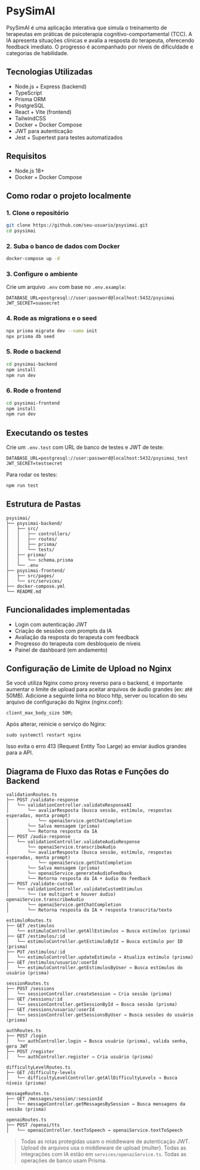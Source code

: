 # PsySimAI

PsySimAI é uma aplicação interativa que simula o treinamento de terapeutas em práticas de psicoterapia cognitivo-comportamental (TCC). A IA apresenta situações clínicas e avalia a resposta do terapeuta, oferecendo feedback imediato. O progresso é acompanhado por níveis de dificuldade e categorias de habilidade.

## Tecnologias Utilizadas
- Node.js + Express (backend)
- TypeScript
- Prisma ORM
- PostgreSQL
- React + Vite (frontend)
- TailwindCSS
- Docker + Docker Compose
- JWT para autenticação
- Jest + Supertest para testes automatizados

## Requisitos
- Node.js 18+
- Docker + Docker Compose

## Como rodar o projeto localmente

### 1. Clone o repositório
```bash
git clone https://github.com/seu-usuario/psysimai.git
cd psysimai
```

### 2. Suba o banco de dados com Docker
```bash
docker-compose up -d
```

### 3. Configure o ambiente
Crie um arquivo `.env` com base no `.env.example`:
```env
DATABASE_URL=postgresql://user:password@localhost:5432/psysimai
JWT_SECRET=suasecret
```

### 4. Rode as migrations e o seed
```bash
npx prisma migrate dev --name init
npx prisma db seed
```

### 5. Rode o backend
```bash
cd psysimai-backend
npm install
npm run dev
```

### 6. Rode o frontend
```bash
cd psysimai-frontend
npm install
npm run dev
```

## Executando os testes
Crie um `.env.test` com URL de banco de testes e JWT de teste:
```env
DATABASE_URL=postgresql://user:password@localhost:5432/psysimai_test
JWT_SECRET=testsecret
```

Para rodar os testes:
```bash
npm run test
```

## Estrutura de Pastas
```
psysimai/
├── psysimai-backend/
│   ├── src/
│   │   ├── controllers/
│   │   ├── routes/
│   │   ├── prisma/
│   │   └── tests/
│   ├── prisma/
│   │   └── schema.prisma
│   └── .env
├── psysimai-frontend/
│   ├── src/pages/
│   └── src/services/
├── docker-compose.yml
└── README.md
```

## Funcionalidades implementadas
- Login com autenticação JWT
- Criação de sessões com prompts da IA
- Avaliação da resposta do terapeuta com feedback
- Progresso do terapeuta com desbloqueio de níveis
- Painel de dashboard (em andamento)


## Configuração de Limite de Upload no Nginx

Se você utiliza Nginx como proxy reverso para o backend, é importante aumentar o limite de upload para aceitar arquivos de áudio grandes (ex: até 50MB). Adicione a seguinte linha no bloco http, server ou location do seu arquivo de configuração do Nginx (nginx.conf):

```
client_max_body_size 50M;
```

Após alterar, reinicie o serviço do Nginx:

```
sudo systemctl restart nginx
```

Isso evita o erro 413 (Request Entity Too Large) ao enviar áudios grandes para a API.

## Diagrama de Fluxo das Rotas e Funções do Backend

```text
validationRoutes.ts
├── POST /validate-response
│   └── validationController.validateResponseAI
│       └── avaliarResposta (busca sessão, estímulo, respostas esperadas, monta prompt)
│           └── openaiService.getChatCompletion
│       └── Salva mensagem (prisma)
│       └── Retorna resposta da IA
├── POST /audio-response
│   └── validationController.validateAudioResponse
│       └── openaiService.transcribeAudio
│       └── avaliarResposta (busca sessão, estímulo, respostas esperadas, monta prompt)
│           └── openaiService.getChatCompletion
│       └── Salva mensagem (prisma)
│       └── openaiService.generateAudioFeedback
│       └── Retorna resposta da IA + áudio do feedback
├── POST /validate-custom
│   └── validationController.validateCustomStimulus
│       └── (se multipart e houver áudio) openaiService.transcribeAudio
│       └── openaiService.getChatCompletion
│       └── Retorna resposta da IA + resposta transcrita/texto

estimuloRoutes.ts
├── GET /estimulos
│   └── estimuloController.getAllEstimulos → Busca estímulos (prisma)
├── GET /estimulos/:id
│   └── estimuloController.getEstimuloById → Busca estímulo por ID (prisma)
├── PUT /estimulos/:id
│   └── estimuloController.updateEstimulo → Atualiza estímulo (prisma)
├── GET /estimulos/usuario/:userId
│   └── estimuloController.getEstimulosByUser → Busca estímulos do usuário (prisma)

sessionRoutes.ts
├── POST /sessions
│   └── sessionController.createSession → Cria sessão (prisma)
├── GET /sessions/:id
│   └── sessionController.getSessionById → Busca sessão (prisma)
├── GET /sessions/usuario/:userId
│   └── sessionController.getSessionsByUser → Busca sessões do usuário (prisma)

authRoutes.ts
├── POST /login
│   └── authController.login → Busca usuário (prisma), valida senha, gera JWT
├── POST /register
│   └── authController.register → Cria usuário (prisma)

difficultyLevelRoutes.ts
├── GET /difficulty-levels
│   └── difficultyLevelController.getAllDifficultyLevels → Busca níveis (prisma)

messageRoutes.ts
├── GET /messages/session/:sessionId
│   └── messageController.getMessagesBySession → Busca mensagens da sessão (prisma)

openaiRoutes.ts
├── POST /openai/tts
│   └── openaiController.textToSpeech → openaiService.textToSpeech
```

> Todas as rotas protegidas usam o middleware de autenticação JWT.
> Upload de arquivos usa o middleware de upload (multer).
> Todas as integrações com IA estão em `services/openaiService.ts`.
> Todas as operações de banco usam Prisma.

